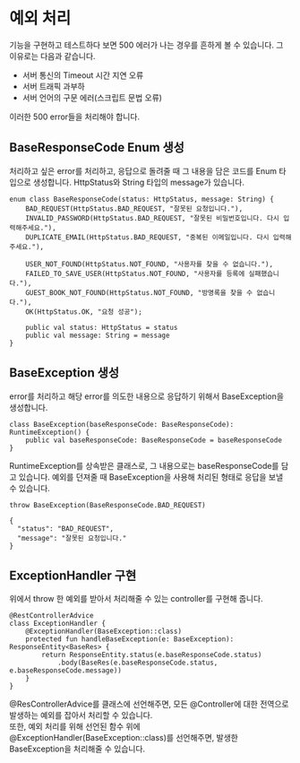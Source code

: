 # 예외 처리
기능을 구현하고 테스트하다 보면 500 에러가 나는 경우를 흔하게 볼 수 있습니다. 그 이유로는 다음과 같습니다.
<ul>
  <li>서버 통신의 Timeout 시간 지연 오류</li>
  <li>서버 트래픽 과부하</li>
  <li>서버 언어의 구문 에러(스크립트 문법 오류)</li>
</ul>
이러한 500 error들을 처리해야 합니다.

## BaseResponseCode Enum 생성
처리하고 싶은 error를 처리하고, 응답으로 돌려줄 때 그 내용을 담은 코드를 Enum 타입으로 생성합니다.
HttpStatus와 String 타입의 message가 있습니다.
```
enum class BaseResponseCode(status: HttpStatus, message: String) {
    BAD_REQUEST(HttpStatus.BAD_REQUEST, "잘못된 요청입니다."),
    INVALID_PASSWORD(HttpStatus.BAD_REQUEST, "잘못된 비밀번호입니다. 다시 입력해주세요."),
    DUPLICATE_EMAIL(HttpStatus.BAD_REQUEST, "중복된 이메일입니다. 다시 입력해주세요."),

    USER_NOT_FOUND(HttpStatus.NOT_FOUND, "사용자를 찾을 수 없습니다."),
    FAILED_TO_SAVE_USER(HttpStatus.NOT_FOUND, "사용자를 등록에 실패했습니다."),
    GUEST_BOOK_NOT_FOUND(HttpStatus.NOT_FOUND, "방명록을 찾을 수 없습니다."),
    OK(HttpStatus.OK, "요청 성공");

    public val status: HttpStatus = status
    public val message: String = message
}
```

## BaseException 생성
error를 처리하고 해당 error를 의도한 내용으로 응답하기 위해서 BaseException을 생성합니다.
```
class BaseException(baseResponseCode: BaseResponseCode): RuntimeException() {
    public val baseResponseCode: BaseResponseCode = baseResponseCode
}
```
RuntimeException를 상속받은 클래스로, 그 내용으로는 baseResponseCode를 담고 있습니다.
예외를 던져줄 때 BaseException을 사용해 처리된 형태로 응답을 보낼 수 있습니다.
```
throw BaseException(BaseResponseCode.BAD_REQUEST)
```
```
{
  "status": "BAD_REQUEST",
  "message": "잘못된 요청입니다."
}
```

## ExceptionHandler 구현
위에서 throw 한 예외를 받아서 처리해줄 수 있는 controller를 구현해 줍니다.
```
@RestControllerAdvice
class ExceptionHandler {
    @ExceptionHandler(BaseException::class)
    protected fun handleBaseException(e: BaseException): ResponseEntity<BaseRes> {
        return ResponseEntity.status(e.baseResponseCode.status)
            .body(BaseRes(e.baseResponseCode.status, e.baseResponseCode.message))
    }
}
```
@ResControllerAdvice를 클래스에 선언해주면, 모든 @Controller에 대한 전역으로 발생하는 예외를 잡아서 처리할 수 있습니다. <br />
또한, 예외 처리를 위해 선언된 함수 위에 @ExceptionHandler(BaseException::class)를 선언해주면, 발생한 BaseException을 처리해줄 수 있습니다.

